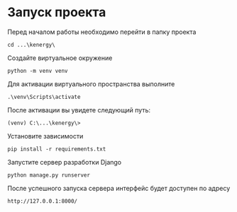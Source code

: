 # Запуск проекта  
Перед началом работы необходимо перейти в папку проекта  
```
cd ...\kenergy\
```
Создайте виртуальное окружение
```
python -m venv venv
```
Для активации виртуального пространства выполните
```
.\venv\Scripts\activate
```
После активации вы увидете следующий путь:
```
(venv) C:\...\kenergy\>
```
Установите зависимости
```
pip install -r requirements.txt
```
Запустите сервер разработки Django  
```  
python manage.py runserver
```  
После успешного запуска сервера интерфейс будет доступен по адресу  
```  
http://127.0.0.1:8000/
``` 
